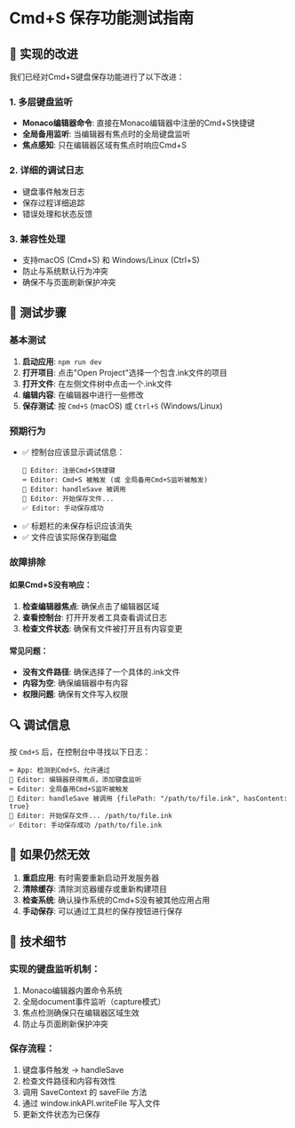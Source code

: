# Cmd+S 保存功能测试指南

## 🔧 实现的改进

我们已经对Cmd+S键盘保存功能进行了以下改进：

### 1. 多层键盘监听
- **Monaco编辑器命令**: 直接在Monaco编辑器中注册的Cmd+S快捷键
- **全局备用监听**: 当编辑器有焦点时的全局键盘监听
- **焦点感知**: 只在编辑器区域有焦点时响应Cmd+S

### 2. 详细的调试日志
- 键盘事件触发日志
- 保存过程详细追踪
- 错误处理和状态反馈

### 3. 兼容性处理
- 支持macOS (Cmd+S) 和 Windows/Linux (Ctrl+S)
- 防止与系统默认行为冲突
- 确保不与页面刷新保护冲突

## 🧪 测试步骤

### 基本测试
1. **启动应用**: `npm run dev`
2. **打开项目**: 点击"Open Project"选择一个包含.ink文件的项目
3. **打开文件**: 在左侧文件树中点击一个.ink文件
4. **编辑内容**: 在编辑器中进行一些修改
5. **保存测试**: 按 `Cmd+S` (macOS) 或 `Ctrl+S` (Windows/Linux)

### 预期行为
- ✅ 控制台应该显示调试信息：
  ```
  🔧 Editor: 注册Cmd+S快捷键
  ⌨️ Editor: Cmd+S 被触发 (或 全局备用Cmd+S监听被触发)
  💾 Editor: handleSave 被调用
  💾 Editor: 开始保存文件...
  ✅ Editor: 手动保存成功
  ```
- ✅ 标题栏的未保存标识应该消失
- ✅ 文件应该实际保存到磁盘

### 故障排除

#### 如果Cmd+S没有响应：
1. **检查编辑器焦点**: 确保点击了编辑器区域
2. **查看控制台**: 打开开发者工具查看调试日志
3. **检查文件状态**: 确保有文件被打开且有内容变更

#### 常见问题：
- **没有文件路径**: 确保选择了一个具体的.ink文件
- **内容为空**: 确保编辑器中有内容
- **权限问题**: 确保有文件写入权限

## 🔍 调试信息

按 `Cmd+S` 后，在控制台中寻找以下日志：

```
⌨️ App: 检测到Cmd+S，允许通过
🔧 Editor: 编辑器获得焦点，添加键盘监听
⌨️ Editor: 全局备用Cmd+S监听被触发
💾 Editor: handleSave 被调用 {filePath: "/path/to/file.ink", hasContent: true}
💾 Editor: 开始保存文件... /path/to/file.ink
✅ Editor: 手动保存成功 /path/to/file.ink
```

## 🚨 如果仍然无效

1. **重启应用**: 有时需要重新启动开发服务器
2. **清除缓存**: 清除浏览器缓存或重新构建项目
3. **检查系统**: 确认操作系统的Cmd+S没有被其他应用占用
4. **手动保存**: 可以通过工具栏的保存按钮进行保存

## 📝 技术细节

### 实现的键盘监听机制：
1. Monaco编辑器内置命令系统
2. 全局document事件监听（capture模式）
3. 焦点检测确保只在编辑器区域生效
4. 防止与页面刷新保护冲突

### 保存流程：
1. 键盘事件触发 → handleSave
2. 检查文件路径和内容有效性
3. 调用 SaveContext 的 saveFile 方法
4. 通过 window.inkAPI.writeFile 写入文件
5. 更新文件状态为已保存